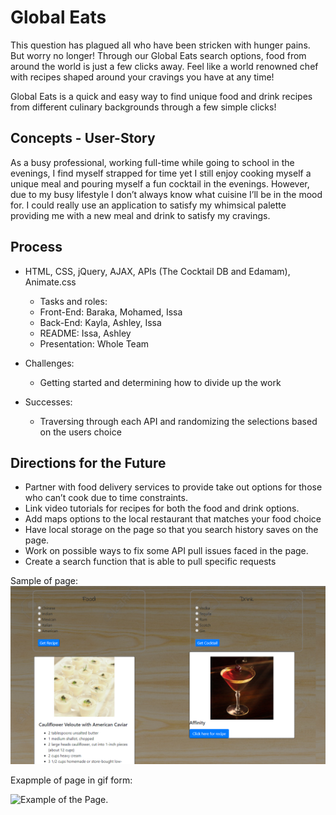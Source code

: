 # Global Eats

This question has plagued all who have been stricken with hunger pains. But worry no longer! Through our Global Eats search options, food from around the world is just a few clicks away. Feel like a world renowned chef with recipes shaped around your cravings you have at any time!

Global Eats is a quick and easy way to find unique food and drink recipes from different culinary backgrounds through a few simple clicks!

## Concepts - User-Story
As a busy professional, working full-time while going to school in the evenings, I find myself strapped for time yet I still enjoy cooking myself a unique meal and pouring myself a fun cocktail in the evenings. However, due to my busy lifestyle I don’t always know what cuisine I’ll be in the mood for. I could really use an application to satisfy my whimsical palette providing me with a new meal and drink to satisfy my cravings. 

## Process
- HTML, CSS, jQuery, AJAX, APIs (The Cocktail DB and Edamam), Animate.css
  - Tasks and roles:
  - Front-End: Baraka, Mohamed, Issa
  - Back-End: Kayla, Ashley, Issa
  - README: Issa, Ashley
  - Presentation: Whole Team

- Challenges: 
  - Getting started and determining how to divide up the work
- Successes:
  - Traversing through each API and randomizing the selections based on the users choice

## Directions for the Future
- Partner with food delivery services to provide take out options for those who can’t cook due to time constraints.
- Link video tutorials for recipes for both the food and drink options.
- Add maps options to the local restaurant that matches your food choice
- Have local storage on the page so that you search history saves on the page.
- Work on possible ways to fix some API pull issues faced in the page.
- Create a search function that is able to pull specific requests




Sample of page:
![Sample of page](assets/images/capture.PNG)

Exapmple of page in gif form:

![Example of the Page.](https://media.giphy.com/media/Sx9Pe6G6NmzhVnQ0K9/giphy.gif)

